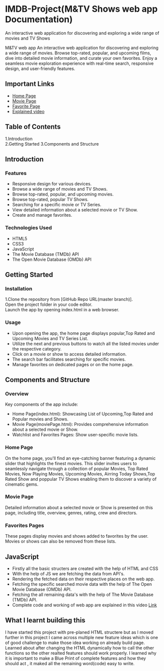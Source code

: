 # IMDB-Project(M&TV Shows web app Documentation)
An interactive web application for discovering and exploring a wide range of movies and TV Shows

M&TV web app An interactive web application for discovering and exploring a wide range of movies. Browse top-rated, popular, and upcoming films, dive into detailed movie information, and curate your own 
favorites. Enjoy a seamless movie exploration experience with real-time search, responsive design, and user-friendly features. 

## Important Links
* [Home Page](https://pratapbhawani.github.io/IMDB-Project/index.html)
* [Movie Page](https://pratapbhawani.github.io/IMDB-Project/moviePage.html)
* [Favorite Page](https://pratapbhawani.github.io/IMDB-Project/favorite.html)
* [Explained video]()

## Table of Contents
 1.<a>Introduction</a><br>
 2.Getting Started
 3.Components and Structure

## Introduction
### Features
* Responsive design for various devices.
* Browse a wide range of movies and TV Shows.
* Browse top-rated, popular, and upcoming movies.
* Browse top-rated, popular TV Shows.
* Searching for a specific movie or TV Series.
* View detailed information about a selected movie or TV Show.
* Create and manage favorites.
### Technologies Used
* HTML5
* CSS3
* JavaScript
* The Movie Database (TMDb) API
* The Open Movie Database (OMDb) API

## Getting Started
### Installation
1.Clone the repository from [GitHub Repo URL(master branch)].<br>
Open the project folder in your code editor.<br>
Launch the app by opening index.html in a web browser.

### Usage
* Upon opening the app, the home page displays popular,Top Rated and Upcoming Movies and TV Series List.
* Utilize the next and previous buttons to watch all the listed movies under the respective category.
* Click on a movie or show to access detailed information.
* The search bar facilitates searching for specific movies.
* Manage favorites on dedicated pages or on the home page.

## Components and Structure
### Overview
Key components of the app include:

* Home Page(index.html): Showcasing List of Upcoming,Top Rated and Popular movies and Shows.
* Movie Page(moviePage.html): Provides comprehensive information about a selected movie or Show.
* Watchlist and Favorites Pages: Show user-specific movie lists.

### Home Page
On the home page, you'll find an eye-catching banner featuring a dynamic slider that highlights the finest movies. This slider invites users to seamlessly navigate through a collection of popular Movies, 
Top Rated Movies, Now Playing Movies, Upcoming Movies, Airring Today Shows,Top Rated Show and poppular TV Shows enabling them to discover a variety of cinematic gems.

### Movie Page
Detailed information about a selected movie or Show is presented on this page, including title, overview, genres, rating, crew and directors.

### Favorites Pages
These pages display movies and shows added to favorites by the user. Movies or shows can also be removed from these lists.

## JavaScript
* Firstly all the basic structers are created with the help of HTML and CSS
* With the help of JS we are fetching the data from API's.
* Rendering the fetched data on their respective places on the web app.
* Fetching the specific searched movie data with the help of The Open Movie Database (OMDb) API.
* Fetching the all remaining data's with the help of The Movie Database (TMDb) API.
* Complete code and working of web app are explained in this video [Link]()

## What I learnt building this
I have started this project with pre-planed HTML structere but as I moved further in this project I came across multiple new feature ideas which is one of good challenge to make those idea working 
on already build page.
Learned about after changing the HTML dynamically how to call the other functions so the other realted features should work properly.
I learned why it is important to make a Blue Print of complete features and how they should act , it maked all the remaining word(code) easy to write.







